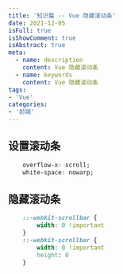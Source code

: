 ```yaml
---
title: '知识篇 -- Vue 隐藏滚动条'
date: 2021-12-05
isFull: true
isShowComment: true
isAbstract: true
meta:
  - name: description
    content: Vue 隐藏滚动条
  - name: keywords
    content: Vue 隐藏滚动条
tags:
- 'Vue'
categories:
- '前端'
---
```


<Boxx/>

## 设置滚动条

```css
	overflow-x: scroll;
	white-space: nowarp;

```

## 隐藏滚动条

```css
	::-webkit-scrollbar {
		width: 0 !important
	}
	::-webkit-scrollbar {
		width: 0 !important
		height: 0
	}

```

